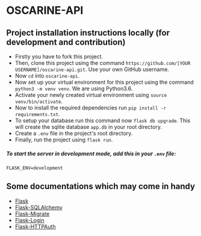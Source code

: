 # OSCARINE-API

## Project installation instructions locally (for development and contribution)

* Firstly you have to fork this project.
* Then, clone this project using the command ```https://github.com/[YOUR USERNAME]/oscarine-api.git```. Use your own GitHub username.
* Now ```cd``` into ```oscarine-api```.
* Now set up your virtual environment for this project using the command ```python3 -m venv venv```. We are using Python3.6.
* Activate your newly created virtual environment using ```source venv/bin/activate```.
* Now to install the required dependencies run ```pip install -r requirements.txt```.
* To setup your database run this command now ```flask db upgrade```. This will create the sqlite database ```app.db``` in your root directory.
* Create a ```.env``` file in the project's root directory.
* Finally, run the project using ```flask run```.

##### To start the server in development mode, add this in your `.env` file:
```text
FLASK_ENV=development
```

## Some documentations which may come in handy

* [Flask](https://flask.palletsprojects.com/en/1.1.x/)
* [Flask-SQLAlchemy](https://flask-sqlalchemy.palletsprojects.com/en/2.x/)
* [Flask-Migrate](https://flask-migrate.readthedocs.io/en/latest/)
* [Flask-Login](https://flask-login.readthedocs.io/en/latest/)
* [Flask-HTTPAuth](https://flask-httpauth.readthedocs.io/en/latest/)